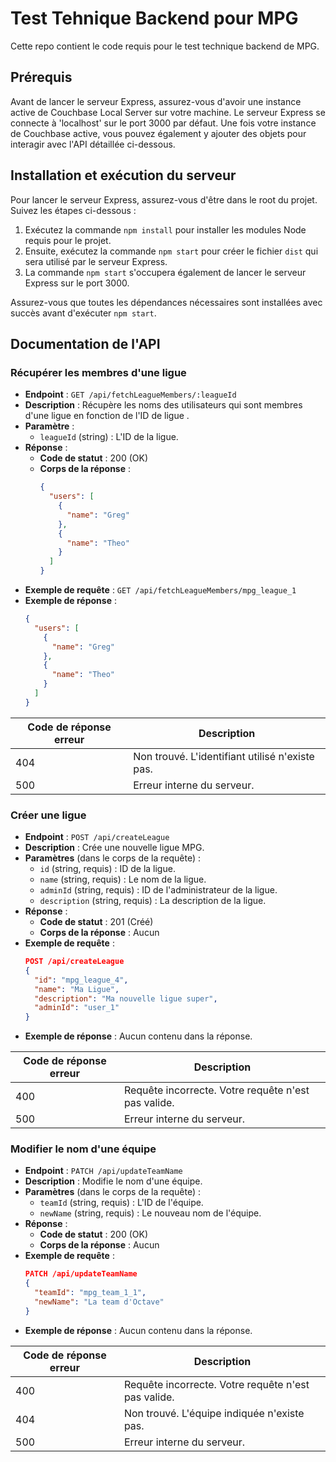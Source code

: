 # Test Tehnique Backend pour MPG

Cette repo contient le code requis pour le test technique backend de MPG.

## Prérequis

Avant de lancer le serveur Express, assurez-vous d'avoir une instance active de Couchbase Local Server sur votre machine. Le serveur Express se connecte à 'localhost' sur le port 3000 par défaut. Une fois votre instance de Couchbase active, vous pouvez également y ajouter des objets pour interagir avec l'API détaillée ci-dessous.

## Installation et exécution du serveur

Pour lancer le serveur Express, assurez-vous d'être dans le root du projet. Suivez les étapes ci-dessous :

1. Exécutez la commande `npm install` pour installer les modules Node requis pour le projet.
2. Ensuite, exécutez la commande `npm start` pour créer le fichier `dist` qui sera utilisé par le serveur Express.
3. La commande `npm start` s'occupera également de lancer le serveur Express sur le port 3000.

Assurez-vous que toutes les dépendances nécessaires sont installées avec succès avant d'exécuter `npm start`.



## Documentation de l'API

### Récupérer les membres d'une ligue

- **Endpoint** : `GET /api/fetchLeagueMembers/:leagueId`
- **Description** : Récupère les noms des utilisateurs qui sont membres d'une ligue en fonction de l'ID de ligue .
- **Paramètre** :
  - `leagueId` (string) : L'ID de la ligue.
- **Réponse** :
  - **Code de statut** : 200 (OK)
  - **Corps de la réponse** :
    ```json
    {
      "users": [
        {
          "name": "Greg"
        },
        {
          "name": "Theo"
        }
      ]
    }
    ```
- **Exemple de requête** : `GET /api/fetchLeagueMembers/mpg_league_1`
- **Exemple de réponse** :
  ```json
  {
    "users": [
      {
        "name": "Greg"
      },
      {
        "name": "Theo"
      }
    ]
  }
  ```

| Code de réponse erreur | Description                                      |
| --------------- | ------------------------------------------------ |
| 404             | Non trouvé. L'identifiant utilisé n'existe pas.  |
| 500             | Erreur interne du serveur.                        |


### Créer une ligue

- **Endpoint** : `POST /api/createLeague`
- **Description** : Crée une nouvelle ligue MPG.
- **Paramètres** (dans le corps de la requête) :
  - `id` (string, requis) : ID de la ligue.
  - `name` (string, requis) : Le nom de la ligue.
  - `adminId` (string, requis) : ID de l'administrateur de la ligue.
  - `description` (string, requis) : La description de la ligue.
- **Réponse** :
  - **Code de statut** : 201 (Créé)
  - **Corps de la réponse** : Aucun
- **Exemple de requête** :
  ```json
  POST /api/createLeague
  {
    "id": "mpg_league_4",
    "name": "Ma Ligue",
    "description": "Ma nouvelle ligue super",
    "adminId": "user_1"
  }
  ```
- **Exemple de réponse** : Aucun contenu dans la réponse.

| Code de réponse erreur | Description                                       |
| --------------- | ------------------------------------------------- |
| 400             | Requête incorrecte. Votre requête n'est pas valide. |
| 500             | Erreur interne du serveur.                         |

### Modifier le nom d'une équipe

- **Endpoint** : `PATCH /api/updateTeamName`
- **Description** : Modifie le nom d'une équipe.
- **Paramètres** (dans le corps de la requête) :
  - `teamId` (string, requis) : L'ID de l'équipe.
  - `newName` (string, requis) : Le nouveau nom de l'équipe.
- **Réponse** :
  - **Code de statut** : 200 (OK)
  - **Corps de la réponse** : Aucun
- **Exemple de requête** :
  ```json
  PATCH /api/updateTeamName
  {
    "teamId": "mpg_team_1_1",
    "newName": "La team d'Octave"
  }
  ```
- **Exemple de réponse** : Aucun contenu dans la réponse.

| Code de réponse erreur | Description                                       |
| --------------- | ------------------------------------------------- |
| 400             | Requête incorrecte. Votre requête n'est pas valide. |
| 404             | Non trouvé. L'équipe indiquée n'existe pas.        |
| 500             | Erreur interne du serveur.                         |